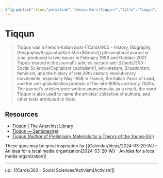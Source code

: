 ```yaml
---
{"dg-publish":true,"permalink":"/encounters/tiqqun/","title":"Tiqqun","tags":["📝","on/socialjustice","on/politics","on/revolution","on/zines","on/anarchism","on/praxis","on/theory"]}
---
```




# Tiqqun

> Tiqqun was a French-Italian post-[[Cards/900 - History, Biography, Geography/Biography/Karl Marx\|Marxist]] philosophical journal or zine, produced in two issues in February 1999 and October 2001. Topics treated in the journal's articles include anti-[[Cards/300 - Social Sciences/Capitalism\|capitalism]], anti-statism, Situationism, feminism, and the history of late 20th century revolutionary movements, especially May 1968 in France, the Italian Years of Lead, and the anti-globalization protests of the late 1990s and early 2000s. The journal's articles were written anonymously; as a result, the word Tiqqun is also used to name the articles' collective of authors, and other texts attributed to them.

## Resources
- [Tiqqun \| The Anarchist Library](https://theanarchistlibrary.org/category/author/tiqqun)
- [Tiqqun — Semiotext(e)](https://www.semiotexte.com/159)
- [Tiqqun (Author of Preliminary Materials for a Theory of the Young-Girl)](https://www.goodreads.com/author/show/1673691.Tiqqun)

These guys may be great inspiration for [[Calendar/Ideas/2024-03-20-WJ - An idea for a local media organization\|2024-03-20-WJ - An idea for a local media organization]]

---
up:: [[Cards/300 - Social Sciences/Activism\|Activism]]

